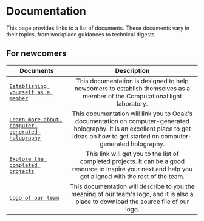 # Documentation
This page provides links to a list of documents.
These documents vary in their topics, from workplace guidances to technical digests.

## For newcomers
| Documents | Description   |
| ------------- |:-------------:|
| [`Establishing yourself as a member`](documentation/getting_started.md) | This documentation is designed to help newcomers to establish themselves as a member of the Computational light laboratory. |
| [`Learn more about computer-generated holography`](https://kunguz.github.io/odak/cgh/) | This documentation will link you to Odak's documentation on computer-generated holography. It is an excellent place to get ideas on how to get started on computer-generated holography. |
| [`Explore the completed projects`](publications.md) | This link will get you to the list of completed projects. It can be a good resource to inspire your next and help you get aligned with the rest of the team. |
| [`Logo of our team`](documentation/logo.md) | This documentation will describe to you the meaning of our team's logo, and it is also a place to download the source file of our logo. |
